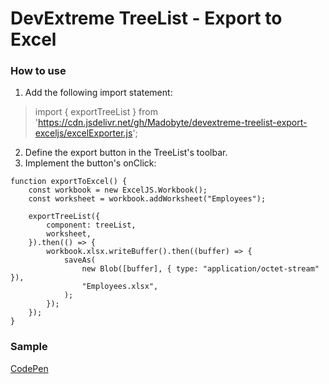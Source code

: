 # DevExtreme TreeList - Export to Excel

### How to use
1. Add the following import statement:
> import { exportTreeList } from 'https://cdn.jsdelivr.net/gh/Madobyte/devextreme-treelist-export-exceljs/excelExporter.js';

2. Define the export button in the TreeList's toolbar.
3. Implement the button's onClick:
```
function exportToExcel() {
    const workbook = new ExcelJS.Workbook();
    const worksheet = workbook.addWorksheet("Employees");

    exportTreeList({
        component: treeList,
        worksheet,
    }).then(() => {
        workbook.xlsx.writeBuffer().then((buffer) => {
            saveAs(
                new Blob([buffer], { type: "application/octet-stream" }),
                "Employees.xlsx",
            );
        });
    });
}

```

### Sample
[CodePen](https://codepen.io/madobyte/pen/BaGbKOQ?editors=0010)
